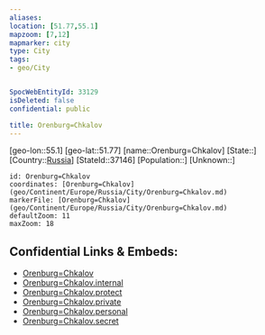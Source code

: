 ```yaml
---
aliases: 
location: [51.77,55.1]
mapzoom: [7,12] 
mapmarker: city 
type: City
tags:
- geo/City


SpocWebEntityId: 33129
isDeleted: false
confidential: public

title: Orenburg=Chkalov
---
```

[geo-lon::55.1]
[geo-lat::51.77]
[name::Orenburg=Chkalov]
[State::]
[Country::[Russia](geo/Continent/Europe/Russia.md)]
[StateId::37146]
[Population::]
[Unknown::]


```leaflet
id: Orenburg=Chkalov
coordinates: [Orenburg=Chkalov](geo/Continent/Europe/Russia/City/Orenburg=Chkalov.md)
markerFile: [Orenburg=Chkalov](geo/Continent/Europe/Russia/City/Orenburg=Chkalov.md)
defaultZoom: 11 
maxZoom: 18
```


## Confidential Links & Embeds: 
- [Orenburg=Chkalov](../../../../../../_public/geo/Continent/Europe/Russia/City/Orenburg=Chkalov.md) 
- [Orenburg=Chkalov.internal](../../../../../../_internal/geo/Continent/Europe/Russia/City/Orenburg=Chkalov.internal.md) 
- [Orenburg=Chkalov.protect](../../../../../../_protect/geo/Continent/Europe/Russia/City/Orenburg=Chkalov.protect.md) 
- [Orenburg=Chkalov.private](../../../../../../_private/geo/Continent/Europe/Russia/City/Orenburg=Chkalov.private.md) 
- [Orenburg=Chkalov.personal](../../../../../../_personal/geo/Continent/Europe/Russia/City/Orenburg=Chkalov.personal.md) 
- [Orenburg=Chkalov.secret](../../../../../../_secret/geo/Continent/Europe/Russia/City/Orenburg=Chkalov.secret.md) 
